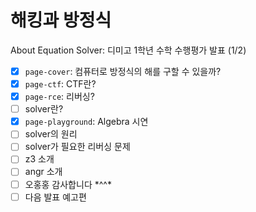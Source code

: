 # 해킹과 방정식
About Equation Solver: 디미고 1학년 수학 수행평가 발표 (1/2)

- [x] `page-cover`: 컴퓨터로 방정식의 해를 구할 수 있을까?
- [x] `page-ctf`: CTF란?
- [x] `page-rce`: 리버싱?
- [ ] solver란?
- [x] `page-playground`: Algebra 시연
- [ ] solver의 원리 
- [ ] solver가 필요한 리버싱 문제
- [ ] z3 소개
- [ ] angr 소개
- [ ] 오홍홍 감사합니다 \*^^\*
- [ ] 다음 발표 예고편
